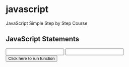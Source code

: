 # javascript
JavaScript Simple Step by Step Course

<!DOCTYPE html>
<html>
<body>

<h2>JavaScript Statements</h2>
<input type="text" id="aaa">
<input type="text" id="bbb">
<input type="button" value="Click here to run function" onClick="ttt()">
<script>
function ttt(){
	var a=document.getElementById("aaa").value;
	var b=document.getElementById("bbb").value;
	var c=a+b;
	var d=a-b;
	document.getElementById("hhh").innerHTML=d;
}

</script>

<h3 id="hhh"></h3>
</body>
</html>

